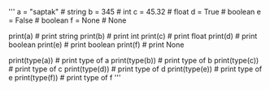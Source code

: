 '''
a = "saptak" # string
b = 345 # int
c = 45.32 # float
d = True # boolean
e = False # boolean
f = None # None

print(a) # print string
print(b) # print int
print(c) # print float
print(d) # print boolean
print(e) # print boolean
print(f) # print None

print(type(a)) # print type of a
print(type(b)) # print type of b
print(type(c)) # print type of c
print(type(d)) # print type of d
print(type(e)) # print type of e
print(type(f)) # print type of f
'''

